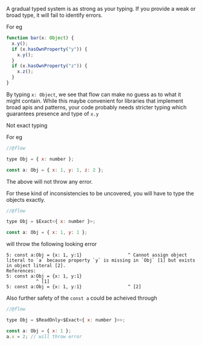 A gradual typed system is as strong as your typing. If you provide a weak or broad type, it will fail to identify errors.

For eg

```javascript
function bar(x: Object) {
  x.y();
  if (x.hasOwnProperty("y")) {
    x.y();
  }
  if (x.hasOwnProperty("z")) {
    x.z();
  }
}
```

By typing `x: Object`, we see that flow can make no guess as to what it might contain. While this maybe convenient for libraries that implement broad apis and patterns, your code probably needs stricter typing which guarantees presence and type of `x.y`

Not exact typing

For eg

```javascript
//@flow

type Obj = { x: number };

const a: Obj = { x: 1, y: 1, z: 2 };
```

The above will not throw any error.

For these kind of inconsistencies to be uncovered, you will have to type the objects exactly.

```javascript
//@flow

type Obj = $Exact<{ x: number }>;

const a: Obj = { x: 1, y: 1 };
```

will throw the following looking error

```
5: const a:Obj = {x: 1, y:1}                 ^ Cannot assign object literal to `a` because property `y` is missing in `Obj` [1] but exists in object literal [2].
References:
5: const a:Obj = {x: 1, y:1}
           ^ [1]
5: const a:Obj = {x: 1, y:1}                 ^ [2]
```

Also further safety of the `const a` could be acheived through

```javascript
//@flow

type Obj = $ReadOnly<$Exact<{ x: number }>>;

const a: Obj = { x: 1 };
a.x = 2; // will throw error
```
